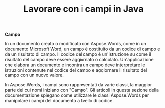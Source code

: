 ﻿---
title: Lavorare con i campi in Java
second_title: Aspose.Words per Java
articleTitle: Lavorare con i campi
linktitle: Lavorare con i campi
description: "Introduzione alla funzione campo in Aspose.Words per Java."
type: docs
weight: 370
url: /it/java/working-with-fields/
timestamp: 2024-01-27-14-07-04
---

**Campo**

In un documento creato o modificato con Aspose.Words, come in un documento Microsoft Word, un campo è costituito da un codice di campo e da un risultato di campo. Il codice del campo è un'istruzione su come il risultato del campo deve essere aggiornato o calcolato. Un'applicazione che elabora un documento e incontra un campo deve interpretare le istruzioni contenute nel codice del campo e aggiornare il risultato del campo con un nuovo valore.

In Aspose.Words, i campi sono rappresentati da varie classi, la maggior parte dei cui nomi iniziano con "Campo". Gli articoli in questa sezione della documentazione spiegano come utilizzare le classi Aspose.Words per manipolare i campi del documento a livello di codice.
